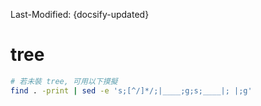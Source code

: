 Last-Modified: {docsify-updated}

# tree

```sh
# 若未裝 tree, 可用以下摸擬  
find . -print | sed -e 's;[^/]*/;|____;g;s;____|; |;g'
```
